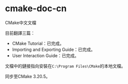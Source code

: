 # cmake-doc-cn

CMake中文文檔

目前翻譯三篇：

- CMake Tutorial：已完成。
- Importing and Exporting Guide：已完成。
- User Interaction Guide：已完成。

文檔中的鏈接指向安裝在`C:\Program Files\CMake`的本地文檔。

同步至CMake 3.20.5。
